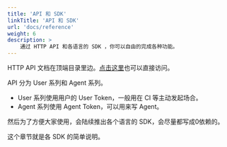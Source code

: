 ```yaml
---
title: 'API 和 SDK'
linkTitle: 'API 和 SDK'
url: 'docs/reference'
weight: 6
description: >
    通过 HTTP API 和各语言的 SDK ，你可以自由的完成各种功能。
---
```


HTTP API 文档在顶端目录里边。[点击这里](/ref/)也可以直接访问。

API 分为 User 系列和 Agent 系列。

* User 系列使用用户的 User Token，一般用在 CI 等主动发起场合。
* Agent 系列使用 Agent Token，可以用来写 Agent。

然后为了方便大家使用，会陆续推出各个语言的 SDK，会尽量都写成0依赖的。

这个章节就是各 SDK 的简单说明。
